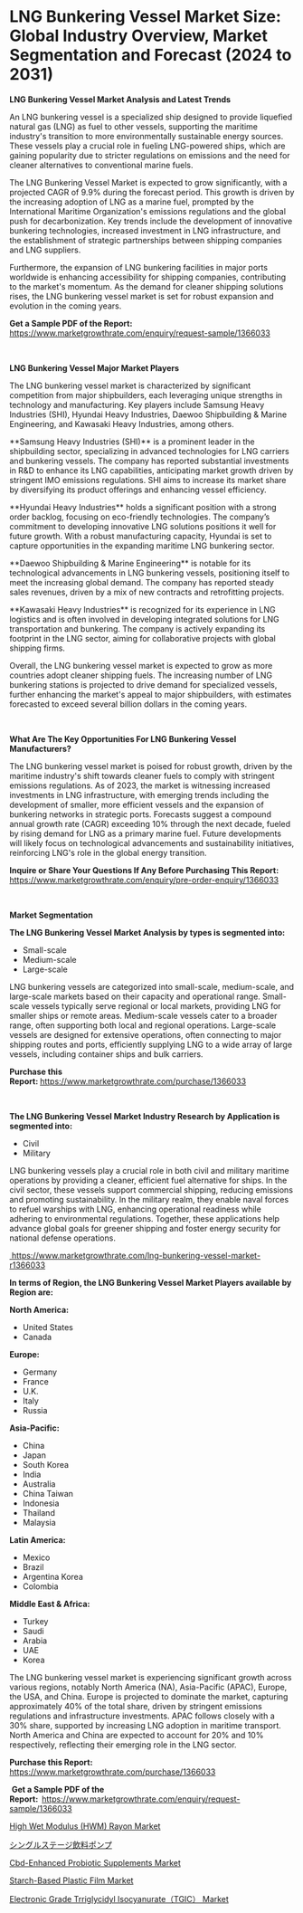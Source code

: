 <p><h1>LNG Bunkering Vessel Market Size: Global Industry Overview, Market Segmentation and Forecast (2024 to 2031)</h1></p><p><strong>LNG Bunkering Vessel Market Analysis and Latest Trends</strong></p>
<p><p>An LNG bunkering vessel is a specialized ship designed to provide liquefied natural gas (LNG) as fuel to other vessels, supporting the maritime industry's transition to more environmentally sustainable energy sources. These vessels play a crucial role in fueling LNG-powered ships, which are gaining popularity due to stricter regulations on emissions and the need for cleaner alternatives to conventional marine fuels. </p><p>The LNG Bunkering Vessel Market is expected to grow significantly, with a projected CAGR of 9.9% during the forecast period. This growth is driven by the increasing adoption of LNG as a marine fuel, prompted by the International Maritime Organization's emissions regulations and the global push for decarbonization. Key trends include the development of innovative bunkering technologies, increased investment in LNG infrastructure, and the establishment of strategic partnerships between shipping companies and LNG suppliers.</p><p>Furthermore, the expansion of LNG bunkering facilities in major ports worldwide is enhancing accessibility for shipping companies, contributing to the market's momentum. As the demand for cleaner shipping solutions rises, the LNG bunkering vessel market is set for robust expansion and evolution in the coming years.</p></p>
<p><strong>Get a Sample PDF of the Report:&nbsp;</strong> <a href="https://www.marketgrowthrate.com/enquiry/request-sample/1366033">https://www.marketgrowthrate.com/enquiry/request-sample/1366033</a></p>
<p>&nbsp;</p>
<p><strong>LNG Bunkering Vessel Major Market Players</strong></p>
<p><p>The LNG bunkering vessel market is characterized by significant competition from major shipbuilders, each leveraging unique strengths in technology and manufacturing. Key players include Samsung Heavy Industries (SHI), Hyundai Heavy Industries, Daewoo Shipbuilding & Marine Engineering, and Kawasaki Heavy Industries, among others.</p><p>**Samsung Heavy Industries (SHI)** is a prominent leader in the shipbuilding sector, specializing in advanced technologies for LNG carriers and bunkering vessels. The company has reported substantial investments in R&D to enhance its LNG capabilities, anticipating market growth driven by stringent IMO emissions regulations. SHI aims to increase its market share by diversifying its product offerings and enhancing vessel efficiency.</p><p>**Hyundai Heavy Industries** holds a significant position with a strong order backlog, focusing on eco-friendly technologies. The company’s commitment to developing innovative LNG solutions positions it well for future growth. With a robust manufacturing capacity, Hyundai is set to capture opportunities in the expanding maritime LNG bunkering sector.</p><p>**Daewoo Shipbuilding & Marine Engineering** is notable for its technological advancements in LNG bunkering vessels, positioning itself to meet the increasing global demand. The company has reported steady sales revenues, driven by a mix of new contracts and retrofitting projects. </p><p>**Kawasaki Heavy Industries** is recognized for its experience in LNG logistics and is often involved in developing integrated solutions for LNG transportation and bunkering. The company is actively expanding its footprint in the LNG sector, aiming for collaborative projects with global shipping firms.</p><p>Overall, the LNG bunkering vessel market is expected to grow as more countries adopt cleaner shipping fuels. The increasing number of LNG bunkering stations is projected to drive demand for specialized vessels, further enhancing the market's appeal to major shipbuilders, with estimates forecasted to exceed several billion dollars in the coming years.</p></p>
<p>&nbsp;</p>
<p><strong>What Are The Key Opportunities For LNG Bunkering Vessel Manufacturers?</strong></p>
<p><p>The LNG bunkering vessel market is poised for robust growth, driven by the maritime industry's shift towards cleaner fuels to comply with stringent emissions regulations. As of 2023, the market is witnessing increased investments in LNG infrastructure, with emerging trends including the development of smaller, more efficient vessels and the expansion of bunkering networks in strategic ports. Forecasts suggest a compound annual growth rate (CAGR) exceeding 10% through the next decade, fueled by rising demand for LNG as a primary marine fuel. Future developments will likely focus on technological advancements and sustainability initiatives, reinforcing LNG's role in the global energy transition.</p></p>
<p><strong>Inquire or Share Your Questions If Any Before Purchasing This Report:</strong> <a href="https://www.marketgrowthrate.com/enquiry/pre-order-enquiry/1366033">https://www.marketgrowthrate.com/enquiry/pre-order-enquiry/1366033</a></p>
<p>&nbsp;</p>
<p><strong>Market Segmentation</strong></p>
<p><strong>The LNG Bunkering Vessel Market Analysis by types is segmented into:</strong></p>
<p><ul><li>Small-scale</li><li>Medium-scale</li><li>Large-scale</li></ul></p>
<p><p>LNG bunkering vessels are categorized into small-scale, medium-scale, and large-scale markets based on their capacity and operational range. Small-scale vessels typically serve regional or local markets, providing LNG for smaller ships or remote areas. Medium-scale vessels cater to a broader range, often supporting both local and regional operations. Large-scale vessels are designed for extensive operations, often connecting to major shipping routes and ports, efficiently supplying LNG to a wide array of large vessels, including container ships and bulk carriers.</p></p>
<p><strong>Purchase this Report:&nbsp;</strong><a href="https://www.marketgrowthrate.com/purchase/1366033">https://www.marketgrowthrate.com/purchase/1366033</a></p>
<p>&nbsp;</p>
<p><strong>The LNG Bunkering Vessel Market Industry Research by Application is segmented into:</strong></p>
<p><ul><li>Civil</li><li>Military</li></ul></p>
<p><p>LNG bunkering vessels play a crucial role in both civil and military maritime operations by providing a cleaner, efficient fuel alternative for ships. In the civil sector, these vessels support commercial shipping, reducing emissions and promoting sustainability. In the military realm, they enable naval forces to refuel warships with LNG, enhancing operational readiness while adhering to environmental regulations. Together, these applications help advance global goals for greener shipping and foster energy security for national defense operations.</p></p>
<p><a href="https://www.marketgrowthrate.com/lng-bunkering-vessel-market-r1366033">&nbsp;https://www.marketgrowthrate.com/lng-bunkering-vessel-market-r1366033</a></p>
<p><strong>In terms of Region, the LNG Bunkering Vessel Market Players available by Region are:</strong></p>
<p>
    <p> <strong> North America: </strong>
        <ul>
            <li>United States</li>
            <li>Canada</li>
        </ul>
        </p> 
    <p> <strong> Europe: </strong>
        <ul>
            <li>Germany</li>
            <li>France</li>
            <li>U.K.</li>
            <li>Italy</li>
            <li>Russia</li>
        </ul>
        </p> 
    <p> <strong> Asia-Pacific: </strong>
        <ul>
            <li>China</li>
            <li>Japan</li>
            <li>South Korea</li>
            <li>India</li>
            <li>Australia</li>
            <li>China Taiwan</li>
            <li>Indonesia</li>
            <li>Thailand</li>
            <li>Malaysia</li>
        </ul>
        </p> 
    <p> <strong> Latin America: </strong>
        <ul>
            <li>Mexico</li>
            <li>Brazil</li>
            <li>Argentina Korea</li>
            <li>Colombia</li>
        </ul>
        </p> 
    <p> <strong> Middle East & Africa: </strong>
        <ul>
            <li>Turkey</li>
            <li>Saudi</li>
            <li>Arabia</li>
            <li>UAE</li>
            <li>Korea</li>
        </ul>
    </p>
    </p>
<p><p>The LNG bunkering vessel market is experiencing significant growth across various regions, notably North America (NA), Asia-Pacific (APAC), Europe, the USA, and China. Europe is projected to dominate the market, capturing approximately 40% of the total share, driven by stringent emissions regulations and infrastructure investments. APAC follows closely with a 30% share, supported by increasing LNG adoption in maritime transport. North America and China are expected to account for 20% and 10% respectively, reflecting their emerging role in the LNG sector.</p></p>
<p><strong>Purchase this Report: </strong><a href="https://www.marketgrowthrate.com/purchase/1366033">https://www.marketgrowthrate.com/purchase/1366033</a></p>
<p>&nbsp;<strong>Get a Sample PDF of the Report:&nbsp;&nbsp;</strong><a href="https://www.marketgrowthrate.com/enquiry/request-sample/1366033">https://www.marketgrowthrate.com/enquiry/request-sample/1366033</a></p>
<p><strong></strong></p>
<p><p><a href="https://issuu.com/reportprime-2/docs/high-wet-modulus-hwm-rayon-market-s_dd40a6aa5aad9e">High Wet Modulus (HWM) Rayon Market</a></p><p><a href="https://medium.com/@terisa30p/%E3%82%B7%E3%83%B3%E3%82%B0%E3%83%AB%E3%82%B9%E3%83%86%E3%83%BC%E3%82%B8%E9%A3%B2%E6%96%99%E3%83%9D%E3%83%B3%E3%83%97%E6%A5%AD%E7%95%8C%E5%88%86%E6%9E%90%E3%83%AC%E3%83%9D%E3%83%BC%E3%83%88-%E3%82%A2%E3%83%97%E3%83%AA%E3%82%B1%E3%83%BC%E3%82%B7%E3%83%A7%E3%83%B3-%E5%9C%B0%E5%9F%9F-%E7%AB%B6%E4%BA%89%E6%88%A6%E7%95%A5%E3%81%AB%E3%82%88%E3%82%8B%E5%B8%82%E5%A0%B4%E8%A6%8F%E6%A8%A1-%E3%82%B7%E3%82%A7%E3%82%A2-%E3%83%88%E3%83%AC%E3%83%B3%E3%83%89-2024-2031-d06df60932a6?postPublishedType=repub">シングルステージ飲料ポンプ</a></p><p><a href="https://github.com/MoonZANDRA/Market-Research-Report-List-1/blob/main/cbd-enhanced-probiotic-supplements-market.md">Cbd-Enhanced Probiotic Supplements Market</a></p><p><a href="https://issuu.com/reportprime-2/docs/starch-based-plastic-film-market-si_f198d48cde3c2f">Starch-Based Plastic Film Market</a></p><p><a href="https://github.com/jordond5lezama/Market-Research-Report-List-1/blob/main/electronic-grade-trriglycidyl-isocyanuratetgic-market.md">Electronic Grade Trriglycidyl Isocyanurate（TGIC） Market</a></p></p>